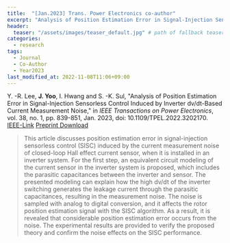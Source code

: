 ```yaml
---
title:  "[Jan.2023] Trans. Power Electronics co-author"
excerpt: "Analysis of Position Estimation Error in Signal-Injection Sensorless Control Induced by Inverter dv/dt-Based Current Measurement Noise."
header:
  teaser: "/assets/images/teaser_default.jpg" # path of fallback teaser image, e.g. "/assets/images/500x300.png"
categories:
  - research
tags:
  - Journal
  - Co-Author
  - Year2023
last_modified_at: 2022-11-08T11:06+09:00
---
```


Y. -R. Lee, **J. Yoo**, I. Hwang and S. -K. Sul, "Analysis of Position Estimation Error in Signal-Injection Sensorless Control Induced by Inverter dv/dt-Based Current Measurement Noise," in *IEEE Transactions on Power Electronics*, vol. 38, no. 1, pp. 839-851, Jan. 2023, doi: 10.1109/TPEL.2022.3202170.  
[IEEE-Link]([https://ieeexplore.ieee.org/document/9576563](https://ieeexplore.ieee.org/document/9869294))  
[Preprint Download](/assets/papers/TPE2023-co_AcceptedVersion.pdf)  
  
  
>This article discusses position estimation error in signal-injection sensorless control (SISC) induced by the current measurement noise of closed-loop Hall effect current sensor, when it is installed in an inverter system. For the first step, an equivalent circuit modeling of the current sensor in the inverter system is proposed, which includes the parasitic capacitances between the inverter and sensor. The presented modeling can explain how the high dv/dt of the inverter switching generates the leakage current through the parasitic capacitances, resulting in the measurement noise. The noise is sampled with analog to digital conversion, and it affects the rotor position estimation signal with the SISC algorithm. As a result, it is revealed that considerable position estimation error occurs from the noise. The experimental results are provided to verify the proposed theory and confirm the noise effects on the SISC performance.

